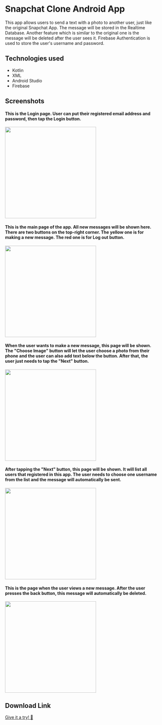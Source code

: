 # Snapchat Clone Android App

This app allows users to send a text with a photo to another user, 
just like the original Snapchat App. The message will be stored in the Realtime Database.
Another feature which is similar to the original one is the message 
will be deleted after the user sees it. 
Firebase Authentication is used to store the user's username and password.

## Technologies used
- Kotlin
- XML
- Android Studio
- Firebase

## Screenshots

#### This is the Login page. User can put their registered email address and password, then tap the Login button.
<img src="img1.png" width=300px>

#### This is the main page of the app. All new messages will be shown here. There are two buttons on the top-right corner. The yellow one is for making a new message. The red one is for Log out button.
<img src="img5.png" width=300px>

#### When the user wants to make a new message, this page will be shown. The "Choose Image" button will let the user choose a photo from their phone and the user can also add text below the button. After that, the user just needs to tap the "Next" button.
<img src="img3.png" width=300px>

#### After tapping the "Next" button, this page will be shown. It will list all users that registered in this app. The user needs to choose one username from the list and the message will automatically be sent.
<img src="img4.png" width=300px>

#### This is the page when the user views a new message. After the user presses the back button, this message will automatically be deleted.
<img src="img6.png" width=300px>

## Download Link
[Give it a try! 👻](https://www.mediafire.com/file/6hpr92zhiyg42b0/Snapchat_Clone.apk/file)
